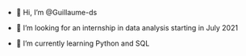 - 👋 Hi, I’m @Guillaume-ds

- 👀 I’m looking for an internship in data analysis starting in July 2021

- 🌱 I’m currently learning Python and SQL

<!---
Guillaume-ds/Guillaume-ds is a ✨ special ✨ repository because its `README.md` (this file) appears on your GitHub profile.
You can click the Preview link to take a look at your changes.
--->

